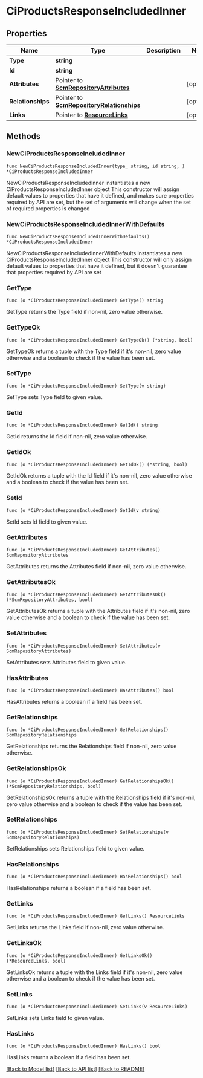 # CiProductsResponseIncludedInner

## Properties

Name | Type | Description | Notes
------------ | ------------- | ------------- | -------------
**Type** | **string** |  | 
**Id** | **string** |  | 
**Attributes** | Pointer to [**ScmRepositoryAttributes**](ScmRepositoryAttributes.md) |  | [optional] 
**Relationships** | Pointer to [**ScmRepositoryRelationships**](ScmRepositoryRelationships.md) |  | [optional] 
**Links** | Pointer to [**ResourceLinks**](ResourceLinks.md) |  | [optional] 

## Methods

### NewCiProductsResponseIncludedInner

`func NewCiProductsResponseIncludedInner(type_ string, id string, ) *CiProductsResponseIncludedInner`

NewCiProductsResponseIncludedInner instantiates a new CiProductsResponseIncludedInner object
This constructor will assign default values to properties that have it defined,
and makes sure properties required by API are set, but the set of arguments
will change when the set of required properties is changed

### NewCiProductsResponseIncludedInnerWithDefaults

`func NewCiProductsResponseIncludedInnerWithDefaults() *CiProductsResponseIncludedInner`

NewCiProductsResponseIncludedInnerWithDefaults instantiates a new CiProductsResponseIncludedInner object
This constructor will only assign default values to properties that have it defined,
but it doesn't guarantee that properties required by API are set

### GetType

`func (o *CiProductsResponseIncludedInner) GetType() string`

GetType returns the Type field if non-nil, zero value otherwise.

### GetTypeOk

`func (o *CiProductsResponseIncludedInner) GetTypeOk() (*string, bool)`

GetTypeOk returns a tuple with the Type field if it's non-nil, zero value otherwise
and a boolean to check if the value has been set.

### SetType

`func (o *CiProductsResponseIncludedInner) SetType(v string)`

SetType sets Type field to given value.


### GetId

`func (o *CiProductsResponseIncludedInner) GetId() string`

GetId returns the Id field if non-nil, zero value otherwise.

### GetIdOk

`func (o *CiProductsResponseIncludedInner) GetIdOk() (*string, bool)`

GetIdOk returns a tuple with the Id field if it's non-nil, zero value otherwise
and a boolean to check if the value has been set.

### SetId

`func (o *CiProductsResponseIncludedInner) SetId(v string)`

SetId sets Id field to given value.


### GetAttributes

`func (o *CiProductsResponseIncludedInner) GetAttributes() ScmRepositoryAttributes`

GetAttributes returns the Attributes field if non-nil, zero value otherwise.

### GetAttributesOk

`func (o *CiProductsResponseIncludedInner) GetAttributesOk() (*ScmRepositoryAttributes, bool)`

GetAttributesOk returns a tuple with the Attributes field if it's non-nil, zero value otherwise
and a boolean to check if the value has been set.

### SetAttributes

`func (o *CiProductsResponseIncludedInner) SetAttributes(v ScmRepositoryAttributes)`

SetAttributes sets Attributes field to given value.

### HasAttributes

`func (o *CiProductsResponseIncludedInner) HasAttributes() bool`

HasAttributes returns a boolean if a field has been set.

### GetRelationships

`func (o *CiProductsResponseIncludedInner) GetRelationships() ScmRepositoryRelationships`

GetRelationships returns the Relationships field if non-nil, zero value otherwise.

### GetRelationshipsOk

`func (o *CiProductsResponseIncludedInner) GetRelationshipsOk() (*ScmRepositoryRelationships, bool)`

GetRelationshipsOk returns a tuple with the Relationships field if it's non-nil, zero value otherwise
and a boolean to check if the value has been set.

### SetRelationships

`func (o *CiProductsResponseIncludedInner) SetRelationships(v ScmRepositoryRelationships)`

SetRelationships sets Relationships field to given value.

### HasRelationships

`func (o *CiProductsResponseIncludedInner) HasRelationships() bool`

HasRelationships returns a boolean if a field has been set.

### GetLinks

`func (o *CiProductsResponseIncludedInner) GetLinks() ResourceLinks`

GetLinks returns the Links field if non-nil, zero value otherwise.

### GetLinksOk

`func (o *CiProductsResponseIncludedInner) GetLinksOk() (*ResourceLinks, bool)`

GetLinksOk returns a tuple with the Links field if it's non-nil, zero value otherwise
and a boolean to check if the value has been set.

### SetLinks

`func (o *CiProductsResponseIncludedInner) SetLinks(v ResourceLinks)`

SetLinks sets Links field to given value.

### HasLinks

`func (o *CiProductsResponseIncludedInner) HasLinks() bool`

HasLinks returns a boolean if a field has been set.


[[Back to Model list]](../README.md#documentation-for-models) [[Back to API list]](../README.md#documentation-for-api-endpoints) [[Back to README]](../README.md)


